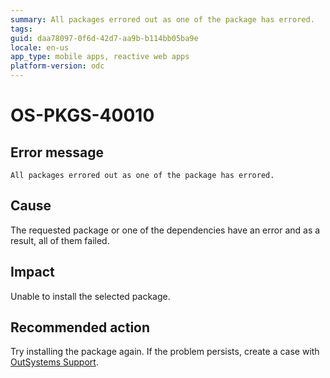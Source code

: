 ```yaml
---
summary: All packages errored out as one of the package has errored.
tags:
guid: daa78097-0f6d-42d7-aa9b-b114bb05ba9e
locale: en-us
app_type: mobile apps, reactive web apps
platform-version: odc
---
```


# OS-PKGS-40010

## Error message

`All packages errored out as one of the package has errored.`

## Cause

The requested package or one of the dependencies have an error and as a result, all of them failed.

## Impact

Unable to install the selected package.

## Recommended action

Try installing the package again.
If the problem persists, create a case with [OutSystems Support](https://www.outsystems.com/support/portal/open-support-case?ErrorCode=OS-PKGS-40010).
